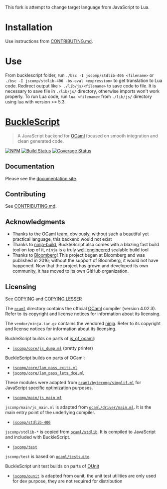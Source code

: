 This fork is attempt to change target language from JavaScript to Lua.

# Installation

Use instructions from [CONTRIBUTING.md](CONTRIBUTING.md).

# Use

From bucklescript folder, run `./bsc -I jscomp/stdlib-406 <filename>` or `./bsc -I jscomp/stdlib-406 -bs-eval <expression>` to get translation to Lua code.
Redirect output like `> ./lib/js/<filename>` to save code to file. It is necessary to save file in `./lib/js/` directory, otherwise imports won't work properly. To run Lua code, run `lua <filename>` from `./lib/js/` directory using lua with version >= 5.3.  

# [BuckleScript](https://bucklescript.github.io)

> A JavaScript backend for [OCaml](https://ocaml.org/) focused on smooth integration and clean generated code.

[![NPM](https://nodei.co/npm/bs-platform.png?compact=true)](https://nodei.co/npm/bs-platform/) [![Build Status](https://travis-ci.org/BuckleScript/bucklescript.svg?branch=master)](https://travis-ci.org/BuckleScript/bucklescript) [![Coverage Status](https://coveralls.io/repos/github/BuckleScript/bucklescript/badge.svg?branch=master)](https://coveralls.io/github/BuckleScript/bucklescript?branch=master)

## Documentation

Please see the [documentation site](https://bucklescript.github.io).

## Contributing

See [CONTRIBUTING.md](CONTRIBUTING.md).

## Acknowledgments

* Thanks to the [OCaml](https://ocaml.org) team, obviously, without such a beautiful yet practical language, this backend would not exist
* Thanks to [ninja-build](https://ninja-build.org), BuckleScript also comes with a blazing fast build tool on top of it, `ninja` is a truly [well engineered](http://aosabook.org/en/posa/ninja.html) scalable build tool
* Thanks to [Bloomberg](https://www.techatbloomberg.com)! This project began at Bloomberg and was published in 2016; without the support of Bloomberg, it would not have happened. Now that the project has grown and developed its own community, it has moved to its own GitHub organization.

## Licensing

See [COPYING](./COPYING) and [COPYING.LESSER](./COPYING.LESSER)

The [`ocaml`](ocaml) directory contains the official [OCaml](https://ocaml.org) compiler (version 4.02.3).
Refer to its copyright and license notices for information about its licensing.

The `vendor/ninja.tar.gz` contains the vendored [ninja](https://github.com/ninja-build/ninja).
Refer to its copyright and license notices for information about its licensing.

BuckleScript builds on parts of [js_of_ocaml](https://github.com/ocsigen/js_of_ocaml):

* [`jscomp/core/js_dump.ml`](jscomp/core/js_dump.ml) (pretty printer)

BuckleScript builds on parts of OCaml:

* [`jscomp/core/lam_pass_exits.ml`](jscomp/core/lam_pass_exits.ml)
* [`jscomp/core/lam_pass_lets_dce.ml`](jscomp/core/lam_pass_lets_dce.ml)

These modules were adapted from [`ocaml/bytecomp/simplif.ml`](ocaml/bytecomp/simplif.ml) for
JavaScript specific optimization purposes.

* [`jscomp/main/js_main.ml`](jscomp/main/js_main.ml)

`jscomp/main/js_main.ml` is adapted from [`ocaml/driver/main.ml`](ocaml/driver/main.ml). It is the main entry 
point of the underlying compiler.

*  [`jscomp/stdlib-406`](jscomp/stdlib-406)

`jscomp/stdlib-*` is copied from [`ocaml/stdlib`](ocaml/stdlib). It is compiled to JavaScript and
included with BuckleScript.

* [`jscomp/test`](jscomp/test)

`jscomp/test` is based on [`ocaml/testsuite`](ocaml/testsuite).

BuckleScript unit test builds on parts of [OUnit](http://ounit.forge.ocamlcore.org/)

* [`jscomp/ounit`](jscomp/ounit) is adapted from ounit, the unit test
  utilities are only used for dev purpose, they are not required for distribution
